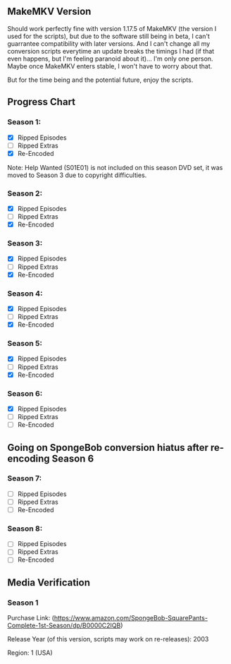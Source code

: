 ## MakeMKV Version
Should work perfectly fine with version 1.17.5 of MakeMKV (the version I used for the scripts), but due to the software still being in beta, I can't guarrantee compatibility with later versions. And I can't change all my conversion scripts everytime an update breaks the timings I had (if that even happens, but I'm feeling paranoid about it)... I'm only one person. Maybe once MakeMKV enters stable, I won't have to worry about that.

But for the time being and the potential future, enjoy the scripts.

## Progress Chart

### Season 1:

   - [X] Ripped Episodes
   - [ ] Ripped Extras
   - [X] Re-Encoded

   Note: Help Wanted (S01E01) is not included on this season DVD set, it was moved to Season 3 due to copyright difficulties.

### Season 2:

   - [X] Ripped Episodes
   - [ ] Ripped Extras
   - [X] Re-Encoded

### Season 3:

   - [X] Ripped Episodes
   - [ ] Ripped Extras
   - [X] Re-Encoded

### Season 4:

   - [X] Ripped Episodes
   - [ ] Ripped Extras
   - [X] Re-Encoded

### Season 5:

   - [X] Ripped Episodes
   - [ ] Ripped Extras
   - [X] Re-Encoded

### Season 6:

   - [X] Ripped Episodes
   - [ ] Ripped Extras
   - [ ] Re-Encoded

## Going on SpongeBob conversion hiatus after re-encoding Season 6

### Season 7:

   - [ ] Ripped Episodes
   - [ ] Ripped Extras
   - [ ] Re-Encoded

### Season 8:

   - [ ] Ripped Episodes
   - [ ] Ripped Extras
   - [ ] Re-Encoded

## Media Verification 

### Season 1

Purchase Link: (https://www.amazon.com/SpongeBob-SquarePants-Complete-1st-Season/dp/B0000C2IQB)

Release Year (of this version, scripts may work on re-releases): 2003

Region: 1 (USA)
